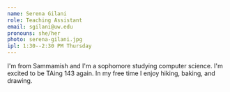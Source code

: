 ```yaml
---
name: Serena Gilani
role: Teaching Assistant
email: sgilani@uw.edu
pronouns: she/her
photo: serena-gilani.jpg
ipl: 1:30--2:30 PM Thursday
---
```


I'm from Sammamish and I'm a sophomore studying computer science. I'm excited to be TAing 143 again. In my free time I enjoy hiking, baking, and drawing.

